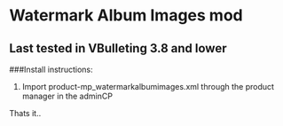 # Watermark Album Images mod

## Last tested in VBulleting 3.8 and lower

###Install instructions:


1. Import product-mp_watermarkalbumimages.xml through the product manager in the adminCP


Thats it..